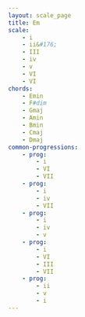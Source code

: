 ```yaml
---
layout: scale_page
title: Em
scale:
    - i
    - ii&#176;
    - III
    - iv
    - v
    - VI
    - VI
chords: 
    - Emin    
    - F#dim   
    - Gmaj    
    - Amin    
    - Bmin    
    - Cmaj    
    - Dmaj
common-progressions:
    - prog: 
        - i 
        - VI 
        - VII
    - prog: 
        - i 
        - iv 
        - VII
    - prog: 
        - i 
        - iv 
        - v
    - prog: 
        - i 
        - VI 
        - III 
        - VII
    - prog: 
        - ii 
        - v 
        - i
---
```

